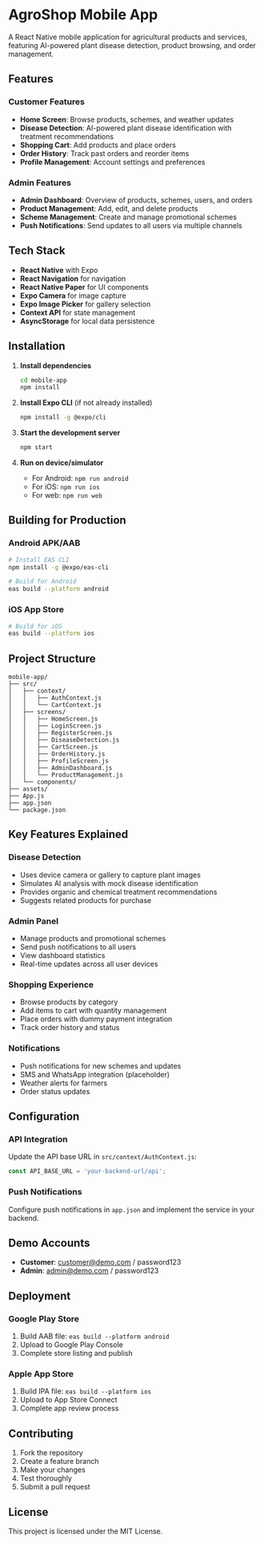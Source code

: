 # AgroShop Mobile App

A React Native mobile application for agricultural products and services, featuring AI-powered plant disease detection, product browsing, and order management.

## Features

### Customer Features
- **Home Screen**: Browse products, schemes, and weather updates
- **Disease Detection**: AI-powered plant disease identification with treatment recommendations
- **Shopping Cart**: Add products and place orders
- **Order History**: Track past orders and reorder items
- **Profile Management**: Account settings and preferences

### Admin Features
- **Admin Dashboard**: Overview of products, schemes, users, and orders
- **Product Management**: Add, edit, and delete products
- **Scheme Management**: Create and manage promotional schemes
- **Push Notifications**: Send updates to all users via multiple channels

## Tech Stack

- **React Native** with Expo
- **React Navigation** for navigation
- **React Native Paper** for UI components
- **Expo Camera** for image capture
- **Expo Image Picker** for gallery selection
- **Context API** for state management
- **AsyncStorage** for local data persistence

## Installation

1. **Install dependencies**
   ```bash
   cd mobile-app
   npm install
   ```

2. **Install Expo CLI** (if not already installed)
   ```bash
   npm install -g @expo/cli
   ```

3. **Start the development server**
   ```bash
   npm start
   ```

4. **Run on device/simulator**
   - For Android: `npm run android`
   - For iOS: `npm run ios`
   - For web: `npm run web`

## Building for Production

### Android APK/AAB
```bash
# Install EAS CLI
npm install -g @expo/eas-cli

# Build for Android
eas build --platform android
```

### iOS App Store
```bash
# Build for iOS
eas build --platform ios
```

## Project Structure

```
mobile-app/
├── src/
│   ├── context/
│   │   ├── AuthContext.js
│   │   └── CartContext.js
│   ├── screens/
│   │   ├── HomeScreen.js
│   │   ├── LoginScreen.js
│   │   ├── RegisterScreen.js
│   │   ├── DiseaseDetection.js
│   │   ├── CartScreen.js
│   │   ├── OrderHistory.js
│   │   ├── ProfileScreen.js
│   │   ├── AdminDashboard.js
│   │   └── ProductManagement.js
│   └── components/
├── assets/
├── App.js
├── app.json
└── package.json
```

## Key Features Explained

### Disease Detection
- Uses device camera or gallery to capture plant images
- Simulates AI analysis with mock disease identification
- Provides organic and chemical treatment recommendations
- Suggests related products for purchase

### Admin Panel
- Manage products and promotional schemes
- Send push notifications to all users
- View dashboard statistics
- Real-time updates across all user devices

### Shopping Experience
- Browse products by category
- Add items to cart with quantity management
- Place orders with dummy payment integration
- Track order history and status

### Notifications
- Push notifications for new schemes and updates
- SMS and WhatsApp integration (placeholder)
- Weather alerts for farmers
- Order status updates

## Configuration

### API Integration
Update the API base URL in `src/context/AuthContext.js`:
```javascript
const API_BASE_URL = 'your-backend-url/api';
```

### Push Notifications
Configure push notifications in `app.json` and implement the service in your backend.

## Demo Accounts

- **Customer**: customer@demo.com / password123
- **Admin**: admin@demo.com / password123

## Deployment

### Google Play Store
1. Build AAB file: `eas build --platform android`
2. Upload to Google Play Console
3. Complete store listing and publish

### Apple App Store
1. Build IPA file: `eas build --platform ios`
2. Upload to App Store Connect
3. Complete app review process

## Contributing

1. Fork the repository
2. Create a feature branch
3. Make your changes
4. Test thoroughly
5. Submit a pull request

## License

This project is licensed under the MIT License.